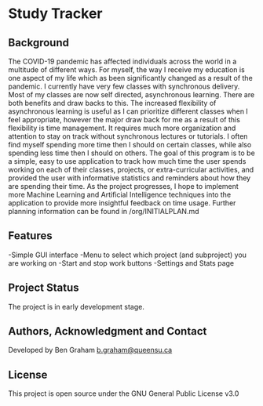 # Study Tracker
## Background
The COVID-19 pandemic has affected individuals across the world in a multitude of different ways. For myself, the way I receive my education is one aspect of my life which as been significantly changed as a result of the pandemic. I currently have very few classes with synchronous delivery. Most of my classes are now self directed, asynchronous learning. There are both benefits and draw backs to this. The increased flexibility of asynchronous learning is useful as I can prioritize different classes when I feel appropriate, however the major draw back for me as a result of this flexibility is time management. It requires much more organization and attention to stay on track without synchronous lectures or tutorials. I often find myself spending more time then I should on certain classes, while also spending less time then I should on others.
The goal of this program is to be a simple, easy to use application to track how much time the user spends working on each of their classes, projects, or extra-curricular activities, and provided the user with informative statistics and reminders about how they are spending their time.
As the project progresses, I hope to implement more Machine Learning and Artificial Intelligence techniques into the application to provide more insightful feedback on time usage.
Further planning information can be found in /org/INITIALPLAN.md
## Features
-Simple GUI interface
-Menu to select which project (and subproject) you are working on
-Start and stop work buttons
-Settings and Stats page
## Project Status
The project is in early development stage.
## Authors, Acknowledgment and Contact
Developed by Ben Graham
b.graham@queensu.ca
## License
This project is open source under the GNU General Public License v3.0
